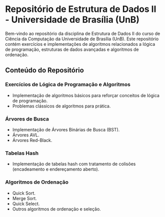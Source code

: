 
# Repositório de Estrutura de Dados II - Universidade de Brasília (UnB)
Bem-vindo ao repositório da disciplina de Estrutura de Dados II do curso de Ciência da Computação da Universidade de Brasília (UnB). Este repositório contém exercícios e implementações de algoritmos relacionados a lógica de programação, estruturas de dados avançadas e algoritmos de ordenação.

## Conteúdo do Repositório
### Exercícios de Lógica de Programação e Algoritmos
 - Implementação de algoritmos básicos para reforçar conceitos de lógica de programação.
 - Problemas clássicos de algoritmos para prática.
### Árvores de Busca
 - Implementação de Árvores Binárias de Busca (BST).
 - Árvores AVL.
 - Árvores Red-Black.
### Tabelas Hash
 - Implementação de tabelas hash com tratamento de colisões (encadeamento e endereçamento aberto).
### Algoritmos de Ordenação
 - Quick Sort.
 - Merge Sort.
 - Quick Select.
 - Outros algoritmos de ordenação e seleção.
